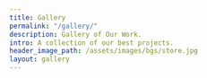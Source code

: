 ```yaml
---
title: Gallery
permalink: "/gallery/"
description: Gallery of Our Work.
intro: A collection of our best projects.
header_image_path: /assets/images/bgs/store.jpg
layout: gallery
---
```

